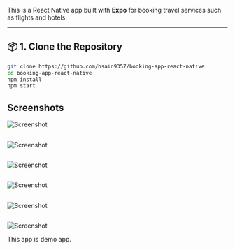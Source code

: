 

This is a React Native app built with **Expo** for booking travel services such as flights and hotels.

---

## 📦 1. Clone the Repository

```bash
git clone https://github.com/hsain9357/booking-app-react-native
cd booking-app-react-native
npm install
npm start
```
## Screenshots

<img src="readme-images/photo_5397705831945991100_y.jpg" alt="Screenshot" />

##

<img src="readme-images/photo_5397705831945991096_y.jpg" alt="Screenshot" />

##

<img src="readme-images/photo_5395371590235060880_y.jpg" alt="Screenshot" />

##

<img src="readme-images/photo_5397705831945991097_y.jpg.jpg" alt="Screenshot" />

##

<img src="readme-images/pphoto_5397705831945991098_y.jpg" alt="Screenshot" />

##

<img src="readme-images/photo_5397705831945991099_y.jpg" alt="Screenshot" />


This app is demo app.
